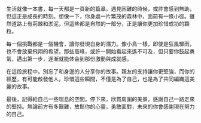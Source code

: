 生活就像一本書，每一天都是一頁新的篇章。遇見困難的時候，或許會感到無助，但這正是成長的時刻。想像一下，你身處一片繁茂的森林中，面前有一條小徑。雖然道路上有荊棘和淤泥，但這些都是自然的一部分，正是讓你更加珍惜成功的顆粒。

每一個挑戰都是一個機會，讓你發現自身的潛力。像小鳥一樣，即使是狂風驟雨，也不會放棄飛翔的希望。那些高峰，或許一開始看起來遙不可及，但只要你鼓起勇氣，邁出第一步，逐漸就能体会到那份激動與成就感。

在這段旅程中，別忘了和身邊的人分享你的故事。親友的支持讓你更堅強，而你的經歷，有可能啟發他人。珍惜這些瞬間，不僅是為了自己，也是為了共同編織這美麗的故事。

最後，記得給自己一些喘息的空間。停下來，欣賞周圍的美景，感謝自己一路走來的堅持。無論前方有多艱難，放鬆你的心靈，勇敢面對，未來的你會感謝現在努力的自己。